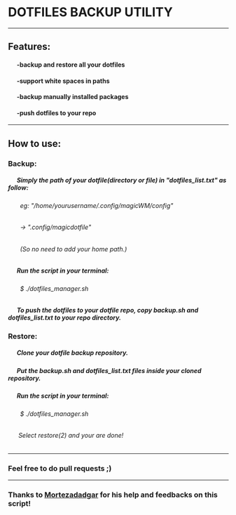 # DOTFILES BACKUP UTILITY
------
## Features:
#### &nbsp;&nbsp;&nbsp;&nbsp;&nbsp;&nbsp;-backup and restore all your dotfiles
#### &nbsp;&nbsp;&nbsp;&nbsp;&nbsp;&nbsp;-support white spaces in paths
#### &nbsp;&nbsp;&nbsp;&nbsp;&nbsp;&nbsp;-backup manually installed packages
#### &nbsp;&nbsp;&nbsp;&nbsp;&nbsp;&nbsp;-push dotfiles to your repo
------
## How to use:
### Backup:
##### &nbsp;&nbsp;&nbsp;&nbsp;&nbsp;&nbsp;Simply the path of your dotfile(directory or file) in "dotfiles_list.txt" as follow:
###### &nbsp;&nbsp;&nbsp;&nbsp;&nbsp;&nbsp; eg: "/home/yourusername/.config/magicWM/config"
###### &nbsp;&nbsp;&nbsp;&nbsp;&nbsp;&nbsp;    -> ".config/magicdotfile"
###### &nbsp;&nbsp;&nbsp;&nbsp;&nbsp;&nbsp; (So no need to add your home path.)
##### &nbsp;&nbsp;&nbsp;&nbsp;&nbsp;&nbsp;Run the script in your terminal:
###### &nbsp;&nbsp;&nbsp;&nbsp;&nbsp;&nbsp; $ ./dotfiles_manager.sh
##### &nbsp;&nbsp;&nbsp;&nbsp;&nbsp;&nbsp;To push the dotfiles to your dotfile repo, copy backup.sh and dotfiles_list.txt to your repo directory.
### Restore:
##### &nbsp;&nbsp;&nbsp;&nbsp;&nbsp;&nbsp;Clone your dotfile backup repository.
##### &nbsp;&nbsp;&nbsp;&nbsp;&nbsp;&nbsp;Put the backup.sh and dotfiles_list.txt files inside your cloned repository.
##### &nbsp;&nbsp;&nbsp;&nbsp;&nbsp;&nbsp;Run the script in your terminal:
###### &nbsp;&nbsp;&nbsp;&nbsp;&nbsp;&nbsp; $ ./dotfiles_manager.sh
###### &nbsp;&nbsp;&nbsp;&nbsp;&nbsp;&nbsp;Select restore(2) and your are done!
------
### Feel free to do pull requests ;)
------
### Thanks to [Mortezadadgar](https://github.com/mortezadadgar) for his help and feedbacks on this script!
